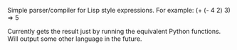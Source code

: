 Simple parser/compiler for Lisp style expressions. For example:
(+ (- 4 2) 3) => 5

Currently gets the result just by running the equivalent Python functions. Will output some other language in the future.
